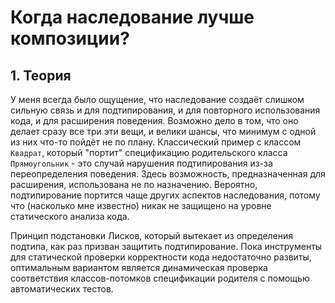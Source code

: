# Когда наследование лучше композиции?

## 1. Теория
У меня всегда было ощущение, что наследование создаёт слишком сильную связь
и для подтипирования,
и для повторного использования кода,
и для расширения поведения.
Возможно дело в том, что оно делает сразу все три эти вещи,
и велики шансы, что минимум с одной из них что-то пойдёт не по плану.
Классический пример с классом `Квадрат`, который "портит" спецификацию
родительского класса `Прямоугольник` -
это случай нарушения подтипирования из-за переопределения поведения.
Здесь возможность, предназначенная для расширения,
использована не по назначению.
Вероятно, подтипирование портится чаще других аспектов наследования,
потому что (насколько мне известно)
никак не защищено на уровне статического анализа кода.

Принцип подстановки Лисков, который вытекает из определения подтипа,
как раз призван защитить подтипирование.
Пока инструменты для статической проверки корректности кода
недостаточно развиты,
оптимальным вариантом является динамическая проверка
соответствия классов-потомков спецификации родителя
с помощью автоматических тестов.